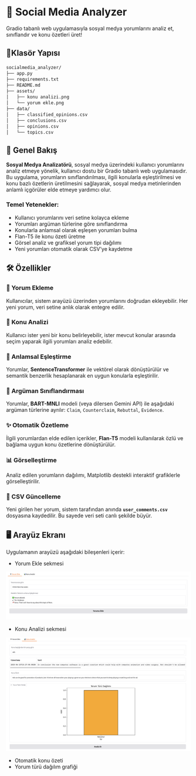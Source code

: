 # 🧠 Social Media Analyzer

Gradio tabanlı web uygulamasıyla sosyal medya yorumlarını analiz et, sınıflandır ve konu özetleri üret!

## 📂Klasör Yapısı

```
socialmedia_analyzer/
├── app.py
├── requirements.txt
├── README.md
├── assets/
│   ├── konu analizi.png
│   └── yorum ekle.png
├── data/
│   ├── classified_opinions.csv
│   ├── conclusions.csv
│   ├── opinions.csv
│   └── topics.csv
```

## 📏 Genel Bakış

**Sosyal Medya Analizatörü**, sosyal medya üzerindeki kullanıcı yorumlarını analiz etmeye yönelik, kullanıcı dostu bir Gradio tabanlı web uygulamasıdır.
Bu uygulama, yorumların sınıflandırılması, ilgili konularla eşleştirilmesi ve konu bazlı özetlerin üretilmesini sağlayarak, sosyal medya metinlerinden anlamlı içgörüler elde etmeye yardımcı olur.

### Temel Yetenekler:

* Kullanıcı yorumlarını veri setine kolayca ekleme
* Yorumları argüman türlerine göre sınıflandırma
* Konularla anlamsal olarak eşleşen yorumları bulma
* Flan-T5 ile konu özeti üretme
* Görsel analiz ve grafiksel yorum tipi dağılımı
* Yeni yorumları otomatik olarak CSV’ye kaydetme


## 🛠️ Özellikler

### 📝 Yorum Ekleme

Kullanıcılar, sistem arayüzü üzerinden yorumlarını doğrudan ekleyebilir. Her yeni yorum, veri setine anlık olarak entegre edilir.

### 🔎 Konu Analizi

Kullanıcı ister yeni bir konu belirleyebilir, ister mevcut konular arasında seçim yaparak ilgili yorumları analiz edebilir.

### 🧠 Anlamsal Eşleştirme

Yorumlar, **SentenceTransformer** ile vektörel olarak dönüştürülür ve semantik benzerlik hesaplanarak en uygun konularla eşleştirilir.

### 🧬 Argüman Sınıflandırması

Yorumlar, **BART-MNLI** modeli (veya dilersen Gemini API) ile aşağıdaki argüman türlerine ayrılır:
`Claim`, `Counterclaim`, `Rebuttal`, `Evidence`.

### ✨ Otomatik Özetleme

İlgili yorumlardan elde edilen içerikler, **Flan-T5** modeli kullanılarak özlü ve bağlama uygun konu özetlerine dönüştürülür.

### 📊 Görselleştirme

Analiz edilen yorumların dağılımı, Matplotlib destekli interaktif grafiklerle görselleştirilir.

### 💾 CSV Güncelleme

Yeni girilen her yorum, sistem tarafından anında **`user_comments.csv`** dosyasına kaydedilir. Bu sayede veri seti canlı şekilde büyür.



## 🖥 Arayüz Ekranı

Uygulamanın arayüzü aşağıdaki bileşenleri içerir:

- Yorum Ekle sekmesi

![Yorum Ekle Ekranı](assets/yorum-ekle.png)
- Konu Analizi sekmesi

![Konu Analizi Ekranı](assets/konu-analizi.png)

- Otomatik konu özeti
- Yorum türü dağılım grafiği


